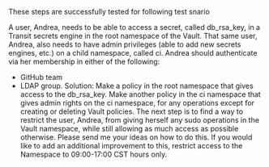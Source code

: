 
These steps are successfully tested for following test snario


A user, Andrea, needs to be able to access a secret, called db_rsa_key, in a Transit secrets engine in the root namespace of the Vault.
That same user, Andrea, also needs to have admin privileges (able to add new secrets engines, etc.) on a child namespace, called ci.
Andrea should authenticate via her membership in either of the following:
* GitHub team
* LDAP group.
Solution:
Make a policy in the root namespace that gives access to the db_rsa_key.
Make another policy in the ci namespace that gives admin rights on the ci namespace, for any operations except for creating or deleting Vault policies.
The next step is to find a way to restrict the user, Andrea, from giving herself any sudo operations in the Vault namespace, while still allowing as much access as possible otherwise. Please send me your ideas on how to do this.
If you would like to add an additional improvement to this, restrict access to the Namespace to 09:00-17:00 CST hours only.
